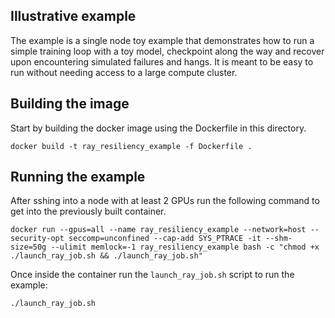 ## Illustrative example

The example is a single node toy example that demonstrates how to run a simple training loop with a toy model, checkpoint along the way and recover upon encountering simulated failures and hangs. It is meant to be easy to run without needing access to a large compute cluster. 

## Building the image

Start by building the docker image using the Dockerfile in this directory.

```shell
docker build -t ray_resiliency_example -f Dockerfile .
```

## Running the example

 After sshing into a node with at least 2 GPUs run the following command to get into the previously built container.

```shell
docker run --gpus=all --name ray_resiliency_example --network=host --security-opt seccomp=unconfined --cap-add SYS_PTRACE -it --shm-size=50g --ulimit memlock=-1 ray_resiliency_example bash -c "chmod +x ./launch_ray_job.sh && ./launch_ray_job.sh"
```

Once inside the container run the `launch_ray_job.sh` script to run the example:

```shell
./launch_ray_job.sh
```
